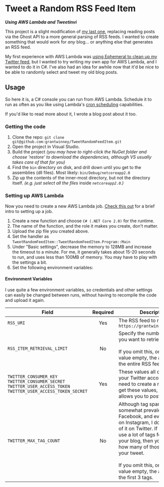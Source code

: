 # Tweet a Random RSS Feed Item

***Using AWS Lambda and Tweetinvi***

This project is a slight modification of [my last one](https://github.com/grantwinney/TweetRandomFeedItemForGhost), replacing reading posts via the Ghost API to a more general parsing of RSS feeds. I wanted to create something that would work for *any* blog... or anything else that generates an RSS feed.

My first experience with AWS Lambda was [using Ephemeral to clean up my Twitter feed](https://grantwinney.com/my-first-experience-with-aws-lambda/), but I wanted to try writing my own app for AWS Lambda, and I wanted to do it in C#. I've also had an idea for awhile now that it'd be nice to be able to randomly select and tweet my old blog posts.

## Usage

So here it is, a C# console you can run from AWS Lambda. Schedule it to run as often as you like using Lambda's [cron scheduling](https://docs.aws.amazon.com/lambda/latest/dg/tutorial-scheduled-events-schedule-expressions.html) capabilities.

If you'd like to read more about it, I wrote a blog post about it too.

### Getting the code

1. Clone the repo: `git clone git@github.com:grantwinney/TweetRandomFeedItem.git`
2. Open the project in Visual Studio.
3. Build the project _(you may have to right-click the NuGet folder and choose 'restore' to download the dependencies, although VS usually takes care of that for you)_
4. Find the `bin` directory on disk, and drill down until you get to the assemblies (dll files). Most likely: `bin/Debug/netcoreapp2.0`
5. Zip up the contents of the inner-most directory, but not the directory itself. _(e.g. just select all the files_ inside _`netcoreapp2.0`.)_

### Setting up AWS Lambda

Now you need to create a new AWS Lambda job. [Check this out](https://vickylai.com/verbose/free-twitter-bot-aws-lambda/#setting-up-aws-lambda) for a brief intro to setting up a job.

1. Create a new function and choose `C# (.NET Core 2.0)` for the runtime.
2. The name of the function, and the role it makes you create, don't matter.
3. Upload the zip file you created above.
4. Set the handler as `TweetRandomFeedItem::TweetRandomFeedItem.Program::Main`
5. Under "Basic settings", decrease the memory to 128MB and increase the timeout to a minute. For me, it generally takes about 15-20 seconds to run, and uses less than 100MB of memory. You may have to play with the settings a bit.
6. Set the following environment variables:

#### Environment Variables

I use quite a few environment variables, so credentials and other settings can easily be changed between runs, without having to recompile the code and upload it again.

| Field        | Required           | Description  |
| ------------- |:-------------:| -----|
| `RSS_URI`   | Yes | The RSS feed to read in, like: `https://grantwinney.com/rss/` |
| `RSS_ITEM_RETRIEVAL_LIMIT`      | No | Specify the number of posts you want to retrieve.<br><br>If you omit this, or leave the value empty, the app will read the entire RSS feed. |
| `TWITTER_CONSUMER_KEY`<br>`TWITTER_CONSUMER_SECRET`<br>`TWITTER_USER_ACCESS_TOKEN`<br>`TWITTER_USER_ACCESS_TOKEN_SECRET`      | Yes      | These values all come from your Twitter account. You need to create a new app to get these values, which allows you to post tweets. |
| `TWITTER_MAX_TAG_COUNT` | No      | Although tag spamming is somewhat prevalent on Facebook, and even more-so on Instagram, I don't see a lot of it on Twitter. If you tend to use a lot of tags for posts on your blog, then you can limit how many of those transfer to your tweet.<br><br>If you omit this, or leave the value empty, the app will use the first 3 tags. |

